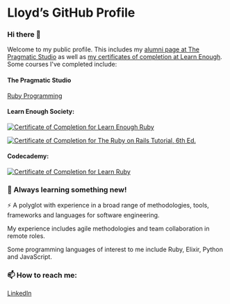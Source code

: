 # Lloyd’s GitHub Profile
### Hi there 👋

<!--
**dubesoftware/dubesoftware** is a ✨ _special_ ✨ repository because its `README.md` (this file) appears on your GitHub profile.

Here are some ideas to get you started:

- 🔭 I’m currently working on ...
- 🌱 I’m currently learning ...
- 👯 I’m looking to collaborate on ...
- 🤔 I’m looking for help with ...
- 💬 Ask me about ...
- 📫 How to reach me: ...
- 😄 Pronouns: ...
- ⚡ Fun fact: ...
-->

Welcome to my public profile. This includes my [alumni page at The Pragmatic Studio](https://pragmaticstudio.com/alumni/dubesoftware) as well as [my certificates of completion at Learn Enough](https://www.learnenough.com/certificates/dubesoftware). Some courses I've completed include:

#### The Pragmatic Studio
<a href="https://pragmaticstudio.com/alumni/dubesoftware">Ruby Programming</a>

#### Learn Enough Society:
<a href="https://www.learnenough.com/certificates/dubesoftware"><img src="https://www.learnenough.com/certificates/dubesoftware/ruby-tutorial.svg" alt="Certificate of Completion for Learn Enough Ruby"></a>

<a href="https://www.learnenough.com/certificates/dubesoftware"><img src="https://www.learnenough.com/certificates/dubesoftware/ruby-on-rails-6th-edition-tutorial.svg" alt="Certificate of Completion for The Ruby on Rails Tutorial, 6th Ed."></a>

#### Codecademy:
<a href="https://www.codecademy.com/profiles/objectWhiz84614/certificates/1c05e0382bc5681c824c4cbe85c126fd"><img src="hhttps://www.codecademy.com/profiles/objectWhiz84614/certificates/1c05e0382bc5681c824c4cbe85c126fd" alt="Certificate of Completion for Learn Ruby"></a>

### 🌱 Always learning something new!

⚡ A polyglot with experience in a broad range of methodologies, tools, frameworks and languages for software engineering.

My experience includes agile methodologies and team collaboration in remote roles.

Some programming languages of interest to me include Ruby, Elixir, Python and JavaScript.

### 📫 How to reach me:
[LinkedIn](https://www.linkedin.com/in/sldube/)
